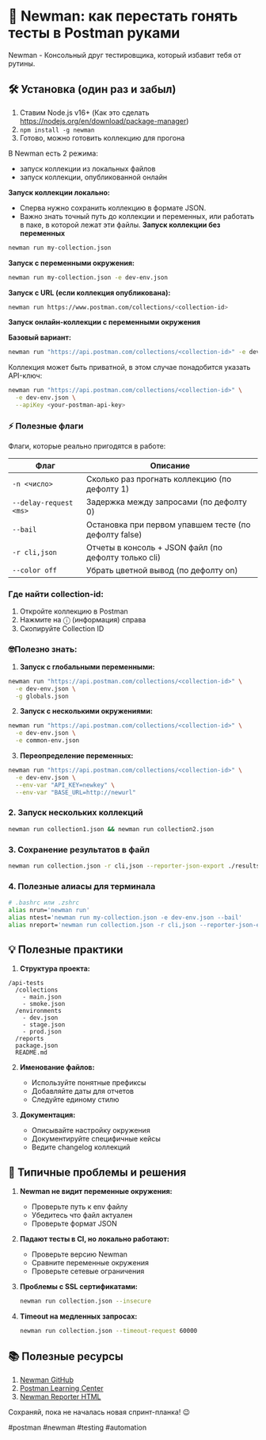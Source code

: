 # 🤖 Newman: как перестать гонять тесты в Postman руками

Newman - Консольный друг тестировщика, который избавит тебя от рутины.

## 🛠 Установка (один раз и забыл)

1. Ставим Node.js v16+ (Как это сделать https://nodejs.org/en/download/package-manager)
2. `npm install -g newman`
3. Готово, можно готовить коллекцию для прогона

В Newman есть 2 режима:
- запуск коллекции из локальных файлов
- запуск коллекции, опубликованной онлайн

**Запуск коллекции локально:**
- Сперва нужно сохранить коллекцию в формате JSON.
- Важно знать точный путь до коллекции и переменных, или работать в паке, в которой лежат эти файлы.
**Запуск коллекции без переменных**
```bash
newman run my-collection.json
```

**Запуск с переменными окружения:**
```bash
newman run my-collection.json -e dev-env.json
```

**Запуск с URL (если коллекция опубликована):**
```bash
newman run https://www.postman.com/collections/<collection-id>
```
**Запуск онлайн-коллекции с переменными окружения**

**Базовый вариант:**
```bash
newman run "https://api.postman.com/collections/<collection-id>" -e dev-env.json
```
Коллекция может быть приватной, в этом случае понадобится указать API-ключ:
```bash
newman run "https://api.postman.com/collections/<collection-id>" \
  -e dev-env.json \
  --apiKey <your-postman-api-key>
```

### ⚡️ Полезные флаги
Флаги, которые реально пригодятся в работе:

| Флаг                   | Описание                                              |
| ---------------------- | ----------------------------------------------------- |
| `-n <число>`           | Сколько раз прогнать коллекцию (по дефолту 1)         |
| `--delay-request <ms>` | Задержка между запросами (по дефолту 0)               |
| `--bail`               | Остановка при первом упавшем тесте (по дефолту false) |
| `-r cli,json`          | Отчеты в консоль + JSON файл (по дефолту только cli)  |
| `--color off`          | Убрать цветной вывод (по дефолту on)                  |

### Где найти collection-id:
1. Откройте коллекцию в Postman
2. Нажмите на ⓘ (информация) справа
3. Скопируйте Collection ID

### 🤓Полезно знать:

1. **Запуск с глобальными переменными:**
```bash
newman run "https://api.postman.com/collections/<collection-id>" \
  -e dev-env.json \
  -g globals.json
```

2. **Запуск с несколькими окружениями:**
```bash
newman run "https://api.postman.com/collections/<collection-id>" \
  -e dev-env.json \
  -e common-env.json
```

3. **Переопределение переменных:**
```bash
newman run "https://api.postman.com/collections/<collection-id>" \
  -e dev-env.json \
  --env-var "API_KEY=newkey" \
  --env-var "BASE_URL=http://newurl"
```

### 2. Запуск нескольких коллекций

```bash
newman run collection1.json && newman run collection2.json
```

### 3. Сохранение результатов в файл

```bash
newman run collection.json -r cli,json --reporter-json-export ./results.json
```

### 4. Полезные алиасы для терминала

```bash
# .bashrc или .zshrc
alias nrun='newman run'
alias ntest='newman run my-collection.json -e dev-env.json --bail'
alias nreport='newman run collection.json -r cli,json --reporter-json-export'
```

## 💡 Полезные практики

1. **Структура проекта:**
```
/api-tests
  /collections
    - main.json
    - smoke.json
  /environments
    - dev.json
    - stage.json
    - prod.json
  /reports
  package.json
  README.md
```

2. **Именование файлов:**
   - Используйте понятные префиксы
   - Добавляйте даты для отчетов
   - Следуйте единому стилю

3. **Документация:**
   - Описывайте настройку окружения
   - Документируйте специфичные кейсы
   - Ведите changelog коллекций

## 🐛 Типичные проблемы и решения

1. **Newman не видит переменные окружения:**
   - Проверьте путь к env файлу
   - Убедитесь что файл актуален
   - Проверьте формат JSON

2. **Падают тесты в CI, но локально работают:**
   - Проверьте версию Newman
   - Сравните переменные окружения
   - Проверьте сетевые ограничения

3. **Проблемы с SSL сертификатами:**
   ```bash
   newman run collection.json --insecure
   ```

4. **Timeout на медленных запросах:**
   ```bash
   newman run collection.json --timeout-request 60000
   ```

## 📚 Полезные ресурсы

1. [Newman GitHub](https://github.com/postmanlabs/newman)
2. [Postman Learning Center](https://learning.postman.com/docs/running-collections/using-newman-cli/command-line-integration-with-newman/)
3. [Newman Reporter HTML](https://github.com/postmanlabs/newman-reporter-html)

Сохраняй, пока не началась новая спринт-планка! 😉

#postman #newman #testing #automation